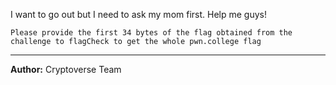 I want to go out but I need to ask my mom first. Help me guys!

`Please provide the first 34 bytes of the flag obtained from the challenge to flagCheck to get the whole pwn.college flag`

---
**Author:** Cryptoverse Team
